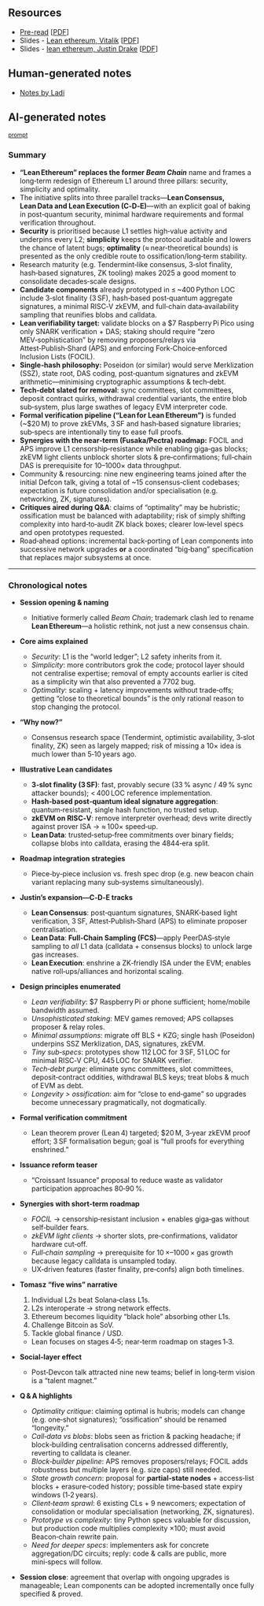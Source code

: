 ## Resources

- [Pre-read](https://notes.ethereum.org/@Ladislaus/ByNXBMyQlx) [[PDF](Slides-notes/10-Jun_lean-ethereum-preread.pdf)]
- Slides - [Lean ethereum, Vitalik](https://docs.google.com/document/d/1GYrv43uD030ZipLoFmTRnLoz0-EkRpA-3q9mDChHKO8/edit?tab=t.0) [[PDF](Slides-notes/10-Jun_lean-ethereum-slides-vitalik.pdf)]
- Slides - [lean ethereum, Justin Drake](https://docs.google.com/presentation/d/1WrElBUZ4duyY9SsmxWn6SeflrnUUYjejHEBxjccDnz8/edit) [[PDF](Slides-notes/10-Jun_lean-ethereum-slides-Justin.pdf)]

## Human-generated notes

- [Notes by Ladi](https://docs.google.com/document/d/1GYrv43uD030ZipLoFmTRnLoz0-EkRpA-3q9mDChHKO8/edit?tab=t.0)

## AI-generated notes

<sup>[prompt](Slides-notes/AI-info.md)</sup>

### Summary

* **“Lean Ethereum” replaces the former *Beam Chain*** name and frames a long‑term redesign of Ethereum L1 around three pillars: security, simplicity and optimality.
* The initiative splits into three parallel tracks—**Lean Consensus, Lean Data and Lean Execution (C‑D‑E)**—with an explicit goal of baking in post‑quantum security, minimal hardware requirements and formal verification throughout.
* **Security** is prioritised because L1 settles high‑value activity and underpins every L2; **simplicity** keeps the protocol auditable and lowers the chance of latent bugs; **optimality** (≈ near‑theoretical bounds) is presented as the only credible route to ossification/long‑term stability.
* Research maturity (e.g. Tendermint‑like consensus, 3‑slot finality, hash‑based signatures, ZK tooling) makes 2025 a good moment to consolidate decades‑scale designs.
* **Candidate components** already prototyped in ≤ \~400 Python LOC include 3‑slot finality (3 SF), hash‑based post‑quantum aggregate signatures, a minimal RISC‑V zkEVM, and full‑chain data‑availability sampling that reunifies blobs and calldata.
* **Lean verifiability target:** validate blocks on a \$7 Raspberry Pi Pico using only SNARK verification + DAS; staking should require “zero MEV‑sophistication” by removing proposers/relays via Attest‑Publish‑Shard (APS) and enforcing Fork‑Choice‑enforced Inclusion Lists (FOCIL).
* **Single‑hash philosophy:** Poseidon (or similar) would serve Merklization (SSZ), state root, DAS coding, post‑quantum signatures and zkEVM arithmetic—minimising cryptographic assumptions & tech‑debt.
* **Tech‑debt slated for removal**: sync committees, slot committees, deposit contract quirks, withdrawal credential variants, the entire blob sub‑system, plus large swathes of legacy EVM interpreter code.
* **Formal verification pipeline (“Lean for Lean Ethereum”)** is funded (\~\$20 M) to prove zkEVMs, 3 SF and hash‑based signature libraries; sub‑specs are intentionally tiny to ease full proofs.
* **Synergies with the near‑term (Fusaka/Pectra) roadmap:** FOCIL and APS improve L1 censorship‑resistance while enabling giga‑gas blocks; zkEVM light clients unblock shorter slots & pre‑confirmations; full‑chain DAS is prerequisite for 10–1000× data throughput.
* Community & resourcing: nine new engineering teams joined after the initial Defcon talk, giving a total of \~15 consensus‑client codebases; expectation is future consolidation and/or specialisation (e.g. networking, ZK, signatures).
* **Critiques aired during Q\&A**: claims of “optimality” may be hubristic; ossification must be balanced with adaptability; risk of simply shifting complexity into hard‑to‑audit ZK black boxes; clearer low‑level specs and open prototypes requested.
* Road‑ahead options: incremental back‑porting of Lean components into successive network upgrades **or** a coordinated “big‑bang” specification that replaces major subsystems at once.

---

### Chronological notes

* **Session opening & naming**

  * Initiative formerly called *Beam Chain*; trademark clash led to rename **Lean Ethereum**—a holistic rethink, not just a new consensus chain.
* **Core aims explained**

  * *Security*: L1 is the “world ledger”; L2 safety inherits from it.
  * *Simplicity*: more contributors grok the code; protocol layer should not centralise expertise; removal of empty accounts earlier is cited as a simplicity win that also prevented a 7702 bug.
  * *Optimality*: scaling + latency improvements without trade‑offs; getting “close to theoretical bounds” is the only rational reason to stop changing the protocol.
* **“Why now?”**

  * Consensus research space (Tendermint, optimistic availability, 3‑slot finality, ZK) seen as largely mapped; risk of missing a 10× idea is much lower than 5‑10 years ago.
* **Illustrative Lean candidates**

  * **3‑slot finality (3 SF)**: fast, provably secure (33 % async / 49 % sync attacker bounds); < 400 LOC reference implementation.
  * **Hash‑based post‑quantum ideal signature aggregation**: quantum‑resistant, single hash function, no trusted setup.
  * **zkEVM on RISC‑V**: remove interpreter overhead; devs write directly against prover ISA → ≈ 100× speed‑up.
  * **Lean Data**: trusted‑setup‑free commitments over binary fields; collapse blobs into calldata, erasing the 4844‑era split.
* **Roadmap integration strategies**

  * Piece‑by‑piece inclusion vs. fresh spec drop (e.g. new beacon chain variant replacing many sub‑systems simultaneously).
* **Justin’s expansion—C‑D‑E tracks**

  * **Lean Consensus**: post‑quantum signatures, SNARK‑based light verification, 3 SF, Attest‑Publish‑Shard (APS) to eliminate proposer centralisation.
  * **Lean Data**: **Full‑Chain Sampling (FCS)**—apply PeerDAS‑style sampling to *all* L1 data (calldata + consensus blocks) to unlock large gas increases.
  * **Lean Execution**: enshrine a ZK‑friendly ISA under the EVM; enables native roll‑ups/alliances and horizontal scaling.
* **Design principles enumerated**

  * *Lean verifiability*: \$7 Raspberry Pi or phone sufficient; home/mobile bandwidth assumed.
  * *Unsophisticated staking*: MEV games removed; APS collapses proposer & relay roles.
  * *Minimal assumptions*: migrate off BLS + KZG; single hash (Poseidon) underpins SSZ Merklization, DAS, signatures, zkEVM.
  * *Tiny sub‑specs*: prototypes show 112 LOC for 3 SF, 51 LOC for minimal RISC‑V CPU, 445 LOC for SNARK verifier.
  * *Tech‑debt purge*: eliminate sync committees, slot committees, deposit‑contract oddities, withdrawal BLS keys; treat blobs & much of EVM as debt.
  * *Longevity > ossification*: aim for “close to end‑game” so upgrades become unnecessary pragmatically, not dogmatically.
* **Formal verification commitment**

  * Lean theorem prover (Lean 4) targeted; \$20 M, 3‑year zkEVM proof effort; 3 SF formalisation begun; goal is “full proofs for everything enshrined.”
* **Issuance reform teaser**

  * “Croissant Issuance” proposal to reduce waste as validator participation approaches 80‑90 %.
* **Synergies with short‑term roadmap**

  * *FOCIL* → censorship‑resistant inclusion + enables giga‑gas without self‑builder fears.
  * *zkEVM light clients* → shorter slots, pre‑confirmations, validator hardware cut‑off.
  * *Full‑chain sampling* → prerequisite for 10 ×–1000 × gas growth because legacy calldata is unsampled today.
  * UX‑driven features (faster finality, pre‑confs) align both timelines.
* **Tomasz “five wins” narrative**

  1. Individual L2s beat Solana‑class L1s.
  2. L2s interoperate → strong network effects.
  3. Ethereum becomes liquidity “black hole” absorbing other L1s.
  4. Challenge Bitcoin as SoV.
  5. Tackle global finance / USD.

  * Lean focuses on stages 4‑5; near‑term roadmap on stages 1‑3.
* **Social‑layer effect**

  * Post‑Devcon talk attracted nine new teams; belief in long‑term vision is a “talent magnet.”
* **Q & A highlights**

  * *Optimality critique*: claiming optimal is hubris; models can change (e.g. one‑shot signatures); “ossification” should be renamed “longevity.”
  * *Call‑data vs blobs*: blobs seen as friction & packing headache; if block‑building centralisation concerns addressed differently, reverting to calldata is cleaner.
  * *Block‑builder pipeline*: APS removes proposers/relays; FOCIL adds robustness but multiple layers (e.g. size caps) still needed.
  * *State growth concern*: proposal for **partial‑state nodes** + access‑list blocks + erasure‑coded history; possible time‑based state expiry windows (1‑2 years).
  * *Client‑team sprawl*: 6 existing CLs + 9 newcomers; expectation of consolidation or modular specialisation (networking, ZK, signatures).
  * *Prototype vs complexity*: tiny Python specs valuable for discussion, but production code multiplies complexity ×100; must avoid Beacon‑chain rewrite pain.
  * *Need for deeper specs*: implementers ask for concrete aggregation/DC circuits; reply: code & calls are public, more mini‑specs will follow.
* **Session close**: agreement that overlap with ongoing upgrades is manageable; Lean components can be adopted incrementally once fully specified & proved.